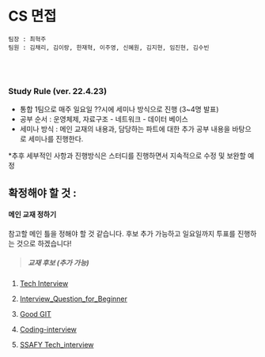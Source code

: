 # CS 면접

```
팀장 : 최혁주
팀원 : 김채리, 김이랑, 한재혁, 이주영, 신혜원, 김지현, 임진현, 김수빈
```

<br>

<br>

### Study Rule (ver. 22.4.23) 

- 통합 1팀으로 매주 일요일 ??시에 세미나 방식으로 진행 (3~4명 발표)
- 공부 순서 : 운영체제, 자료구조 - 네트워크 - 데이터 베이스
- 세미나 방식 : 메인 교재의 내용과, 담당하는 파트에 대한 추가 공부 내용을 바탕으로 세미나를 진행한다.

*추후 세부적인 사항과 진행방식은 스터디를 진행하면서 지속적으로 수정 및 보완할 예정



## 확정해야 할 것 : 

#### 메인 교재 정하기

참고할 메인 틀을 정해야 할 것 같습니다.
후보 추가 가능하고 일요일까지 투표를 진행하는 것으로 하겠습니다!

> ##### 교재 후보 (추가 가능)

1. [Tech Interview](https://gyoogle.dev/blog/computer-science/data-structure/Linked%20List.html)

2. [Interview_Question_for_Beginner](https://github.com/JaeYeopHan/Interview_Question_for_Beginner)

3. [Good GIT](https://goodgid.github.io/)

4. [Coding-interview](https://github.com/qkraudghgh/coding-interview)

5. [SSAFY Tech_interview](https://github.com/SSAFY-CS-STUDY/Tech_interview)



